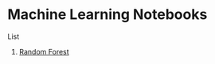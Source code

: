 # Machine Learning Notebooks

List
1. [Random Forest](https://github.com/edgetrader/machine-learning/blob/master/notebook/random-forest.ipynb) 

